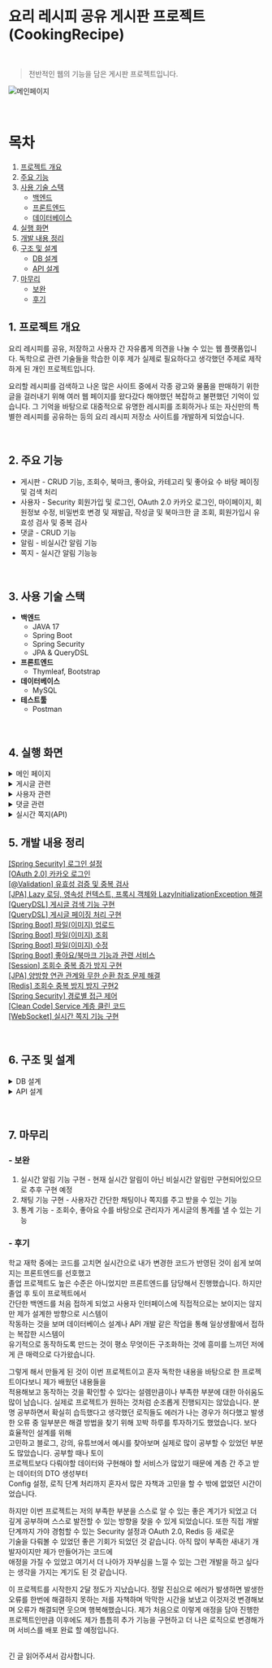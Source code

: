 # 요리 레시피 공유 게시판 프로젝트 (CookingRecipe)
&nbsp;
> 전반적인 웹의 기능을 담은 게시판 프로젝트입니다.
> 
![메인페이지](https://github.com/user-attachments/assets/905011ec-e580-44b6-9887-a87a22d5923d)  

&nbsp;
# 목차
1.  [프로젝트 개요](#1-프로젝트-개요)
2.  [주요 기능](#2-주요-기능)
3.  [사용 기술 스택](#3-사용-기술-스택)
    - [백엔드](#백엔드)
    - [프론트엔드](#프론트엔드)
    - [데이터베이스](#데이터베이스)
4.  [실행 화면](#4-실행-화면)
5.  [개발 내용 정리](#5-개발-내용-정리) 
6.  [구조 및 설계](#6-구조-및-설계)
    - [DB 설계](#db-설계)
    - [API 설계](#api-설계)
7.  [마무리](#7-마무리)
    - [보완](#보완)
    - [후기](#후기)
&nbsp;

## 1. 프로젝트 개요
요리 레시피를 공유, 저장하고 사용자 간 자유롭게 의견을 나눌 수 있는 웹 플랫폼입니다.
독학으로 관련 기술들을 학습한 이후 제가 실제로 필요하다고 생각했던 주제로 제작하게 된 개인 프로젝트입니다.
&nbsp;

요리할 레시피를 검색하고 나온 많은 사이트 중에서 각종 광고와 물품을 판매하기 위한 글을 걸러내기 위해 여러 웹 페이지를 왔다갔다 해야했던 복잡하고 불편했던 기억이 있습니다.
그 기억을 바탕으로 대중적으로 유명한 레시피를 조회하거나 또는 자신만의 특별한 레시피를 공유하는 등의 요리 레시피 저장소 사이트를 개발하게 되었습니다.

&nbsp;
&nbsp;
&nbsp;


## 2. 주요 기능
* 게시판 - CRUD 기능, 조회수, 북마크, 좋아요, 카테고리 및 좋아요 수 바탕 페이징 및 검색 처리
* 사용자 - Security 회원가입 및 로그인, OAuth 2.0 카카오 로그인, 마이페이지, 회원정보 수정, 비밀번호 변경 및 재발급, 작성글 및 북마크한 글 조회, 회원가입시 유효성 검사 및 중복 검사
* 댓글 - CRUD 기능
* 알림 - 비실시간 알림 기능
* 쪽지 - 실시간 알림 기능능

&nbsp;
&nbsp;
&nbsp;


## 3. 사용 기술 스택
- **백엔드**
  - JAVA 17
  - Spring Boot
  - Spring Security
  - JPA & QueryDSL
- **프론트엔드**
  - Thymleaf, Bootstrap
- **데이터베이스**
  - MySQL
- **테스트툴**
  - Postman
 
&nbsp;
&nbsp;
&nbsp;


## 4. 실행 화면
<details>
  <summary>메인 페이지</summary>

### 로그인 여부에 따라 헤더에 다른 목록 표시

&nbsp;
![비로그인 메인페이지](https://github.com/user-attachments/assets/905011ec-e580-44b6-9887-a87a22d5923d)  

**[비로그인 메인페이지]** : 회원가입 / 로그인

&nbsp;
![로그인 메인페이지](https://github.com/user-attachments/assets/ddce3359-0612-4d78-a469-3f7dfd7e383f)  

**[로그인 메인페이지]** : 해당 사용자 닉네임 / 마이페이지 / 북마크 / 로그아웃

</details>

<details>
  <summary>게시글 관련</summary>

  &nbsp;
### 1. 게시글 전체 조회
![게시글 전체 조회](https://github.com/user-attachments/assets/a8e90211-668d-47b5-b8d6-73d5927b1649)  

  **게시글 전체를 페이징 처리하여 조회**

&nbsp;
### 2. 게시글 작성
![게시글 작성1](https://github.com/user-attachments/assets/b38100ed-ce27-4671-adcf-3947a3a8a444)  
![게시글 작성2](https://github.com/user-attachments/assets/a7c5dd7a-f350-4e34-bfbb-a457cb05da5e)  

  **비로그인 상태에서 [글쓰기] 버튼 클릭 시 로그인으로 리다이렉트**  
  **[단계 추가] 버튼 클릭 시 단계 추가 가능**
  **게시글 작성 완료 시 해당 게시글로 리다이렉트**

&nbsp;
### 3. 게시글 상세 조회
![게시글 상세 조회1](https://github.com/user-attachments/assets/53aa1f24-958d-4372-b5ca-d908ce73bfed)  
![게시글 상세 조회2](https://github.com/user-attachments/assets/c56be623-84ea-4754-a46e-4e48871e6e15)  
![게시글 상세 조회3](https://github.com/user-attachments/assets/2c8e9f2d-f706-4e30-b975-55c1ab3d6a4d)  
![게시글 상세 조회4](https://github.com/user-attachments/assets/587e61e1-1381-4a02-a605-9f7486096908)  

  **본인이 작성한 게시글만 수정 및 삭제 가능**

&nbsp;
### 4. 게시글 좋아요
![게시글 좋아요1](https://github.com/user-attachments/assets/cf7fa414-ffe9-497a-99da-db016d174746)  
![게시글 좋아요2](https://github.com/user-attachments/assets/97cbbd0f-1e78-49d0-8c5e-5d87514db9a0)  

  **이모티콘으로 게시글 좋아요 토글 가능**

&nbsp;
### 5. 게시글 북마크
![게시글 북마크](https://github.com/user-attachments/assets/0254ad68-50b2-4718-8b02-a9ed2e1c9703)  

  **이모티콘으로 북마크 좋아요 토글 가능**

&nbsp;
### 6. 게시글 수정
![게시글 수정1](https://github.com/user-attachments/assets/bbd00508-8aa7-4adf-8a77-b9eb91fdf88c)  
![게시글 수정2](https://github.com/user-attachments/assets/e60462d0-1c73-4f2e-bef4-44a160c0be03)  

  **게시글 수정 폼에서 [수정하기] 버튼을 누르면 수정 완료 후 해당 게시글로 리다이렉트**

&nbsp;
### 7. 게시글 삭제
![게시글 삭제](https://github.com/user-attachments/assets/37d09bd5-2285-4851-8c87-3360642f1d0b)  

  **Confirm으로 삭제 여부를 확인하고 삭제 후 전체 게시글 목록으로 리다이렉트**

&nbsp;
### 8. 게시글 검색
  - 검색 기준에 따른 게시글 검색
![검색 기준](https://github.com/user-attachments/assets/aa5ba923-70ed-43cd-94cb-e7b37eb824e1)  

&nbsp;
![게시글 검색1](https://github.com/user-attachments/assets/89d1313f-4226-47a7-84c3-58476044bc94)  
  **게시글 제목+내용 검색**
![게시글 검색2](https://github.com/user-attachments/assets/6f58a220-0f11-4ad8-b529-33f4bfb03e53)  
  **게시글 재료 검색**
![게시글 검색3](https://github.com/user-attachments/assets/202ad1fd-9d5a-47e0-bf87-2d858686a7ec)  
  **게시글 작성자 검색**

&nbsp;
  - 좋아요 갯수에 따른 게시글 검색  
![TOP10](https://github.com/user-attachments/assets/471fe4db-5ddf-464b-938f-b064c3889e39)  
  **전체 게시글 중 좋아요 개수가 상위 10개인 게시글 검색**

![Monthly](https://github.com/user-attachments/assets/cc5ba7fe-0f14-4bb9-9208-482d19d63b6e)  
  **해당 달에 작성된 게시글 중 좋아요 개수가 상위 10개인 게시글 검색**

&nbsp;
  - 카테고리/요리방법에 따른 게시글 검색
![Category](https://github.com/user-attachments/assets/13fce5e9-c4f2-4950-aee5-06ec18a17840)  
  **설정한 카테고리에 해당하는 게시글 검색**

![Method](https://github.com/user-attachments/assets/9310c822-02df-4f90-9fad-46fffbf6d5ac)  
  **설정한 요리방법에 해당하는 게시글 검색**

</details>

<details>
  <summary>사용자 관련</summary>

&nbsp;
### 1. 회원가입  
![회원가입0](https://github.com/user-attachments/assets/b2e5eaca-eb1e-490a-8c96-3316fe0ca691)  
![회원가입1](https://github.com/user-attachments/assets/dfe0c51b-ac69-4b7a-825d-d35fa1659990)  
![회원가입2](https://github.com/user-attachments/assets/57f1ee50-ab47-439b-aecd-f66fa8d92e54)  
  **회원가입 시 유효성 검사 및 중복 확인**
&nbsp;

![회원가입3](https://github.com/user-attachments/assets/b863a8a4-b35d-437e-8a0d-90cbdcd71056)  
![회원가입4](https://github.com/user-attachments/assets/e52dca3a-8c5f-49c6-9ba9-133791bf350b)  
  **회원가입 성공 시 자동 로그인 후 메인페이지로 리다이렉트**

&nbsp;
### 2. OAuth 2.0 소셜 회원가입  
![소셜 회원가입1](https://github.com/user-attachments/assets/6bb92380-606c-426b-87ae-44d42ab1f575)  
  **회원가입 화면에서 [카카오로 회원가입] 클릭 시 카카오 로그인 페이지로 이동**

&nbsp;
![소셜 회원가입2](https://github.com/user-attachments/assets/afcd7158-a079-4a05-80ca-a242731778c5)  
  **카카오 계정 로그인 완료 시, 추가 정보 입력 페이지로 이동**  
  **카카오로 회원가입 시 추가 정보 입력하기 전까지 카카오 실제 계정 이름으로 헤더에 표시**

&nbsp;
![소셜 회원가입3](https://github.com/user-attachments/assets/460e07e4-b192-4002-bd74-276f8b6a9f9f)  
  **추가 정보 입력을 완료하면 메인 페이지로 리다이렉트**  
  **추가 정보 입력시 입력한 닉네임으로 헤더에 표시**

&nbsp;
### 3. 로그인  
![로그인1](https://github.com/user-attachments/assets/fccd2379-a679-43f9-9c86-dc3f1e371bee)  
  **로그인 실패 시 에러 메세지 출력**  
  **카카오로 로그인 시 정보가 세션에 남아있으면 자동으로 로그인**
  
&nbsp;
### 4. 아이디 찾기  
![아이디 찾기](https://github.com/user-attachments/assets/1d322ea1-ce66-4d57-ac8c-3c7a4aba1144)  
  **아이디 찾기 성공 시 입력한 정보에 해당하는 로그인 아이디 출력**  
![아이디 찾기2](https://github.com/user-attachments/assets/c531901e-61e2-4b2e-ae8c-d20614a7ac01)  
  **잘못된 정보 입력 시 에러 메세지 출력**

&nbsp;
### 5. 비밀번호 찾기  
![비밀번호 찾기1](https://github.com/user-attachments/assets/7c2d2fb6-af8a-4efa-aca6-50b02c91dece)  
  **비밀번호 찾기 성공 시 uuid로 생성된 임시 비밀번호 반환하고 로그인 시 비밀번호 변경 권장**  
![비밀번호 찾기2](https://github.com/user-attachments/assets/3aeefc4f-f209-4c3b-929c-fd65c95d5d2f)  
  **잘못된 정보 입력 시 에러 메세지 출력**
  
&nbsp;
### 6. 마이페이지  
  - 마이페이지
![마이페이지](https://github.com/user-attachments/assets/63a553e1-2c49-453f-bddb-e2b047e8e87e)  

&nbsp;
  - 회원정보 조회
![회원정보 조회](https://github.com/user-attachments/assets/0b9c2951-1d5d-4df6-ac01-c7353f402c75)

&nbsp;
  - 회원정보 수정
![회원정보 수정1](https://github.com/user-attachments/assets/ae79d0b2-f1ea-40f4-80c4-7bec82feca6b)  
![회원정보 수정2](https://github.com/user-attachments/assets/e257373a-7d8b-458a-8444-ee7d065df0e1)  
  **아이디, 생년월일은 수정 불가**  
  **회원정보 수정 완료 시 회원정보 조회 화면으로 리다이렉트**

&nbsp;
  - 작성한 글/북마크한 글 조회
![작성글](https://github.com/user-attachments/assets/d2c6dde9-3a2c-4819-bee2-204d35a8f3d5)  
![북마크글](https://github.com/user-attachments/assets/9868981c-dd6d-4ae2-a000-8eecc3586ea4)  

  &nbsp;
  - 비밀번호 재설정
![비밀번호 재설정1](https://github.com/user-attachments/assets/7266d09b-1af4-4abb-8c11-1c2570516d25)  
![비밀번호 재설정2](https://github.com/user-attachments/assets/1d140ded-d5e7-4cd7-bb09-8d2826b698a6)  
  **비밀번호 재설정 완료 시 회원정보 조회 화면으로 리다이렉트**

&nbsp;
  - 회원 탈퇴
![회원 탈퇴1](https://github.com/user-attachments/assets/ee408b2f-6a32-4f92-8ae0-7cf39ad0bb66)  
![회원 탈퇴2](https://github.com/user-attachments/assets/3c244767-fb06-4589-81e1-21ec8c421849)  
  **잘못된 비밀번호 입력 시 에러 메세지 출력**  
  **회원 탈퇴 시 사용자의 정보뿐만 아니라 해당 사용자가 작성한 글도 CASCADE로 삭제**

</details>

<details>
  <summary>댓글 관련</summary>

![댓글1](https://github.com/user-attachments/assets/0f595dee-7ac0-4a2a-96e6-615a4257a0fe)  
![댓글2](https://github.com/user-attachments/assets/17b191fc-e899-4826-bdd6-896eb546dd41)  
![댓글3](https://github.com/user-attachments/assets/a16bb14f-a994-4fb8-a610-b563124f3e7b)  
![댓글4](https://github.com/user-attachments/assets/6c647462-d415-467a-9a46-84da46924673)  

  **기본적인 CRUD**
  
</details>

<details>
  <summary>실시간 쪽지(API)</summary>
    
&nbsp;
### 1. 쪽지 전송
![쪽지1](https://github.com/user-attachments/assets/abc0d517-55a8-44b4-bcfb-96dc3bbfa2fc)
![쪽지2](https://github.com/user-attachments/assets/5b7d81f3-2e74-4bc1-97b7-f965a99981d6)

### 2. 보낸 쪽지 전체 조회
![보낸 메세지 조회](https://github.com/user-attachments/assets/0668cf3a-763e-4c0c-b646-b0f5e2cf9b55)

### 3. 안읽은 쪽지 개수 조회
![안읽은 쪽지 개수](https://github.com/user-attachments/assets/fdbc6f0a-5f6c-4e93-b3da-4c2574eaa058)

### 4. 받은 쪽지 전체 조회
![받은 쪽지 전체 개수 조회](https://github.com/user-attachments/assets/9e49bf62-fa3e-4b71-b78b-bc8543a71246)

### 5. 쪽지 읽음으로 상태 변경
![메세지 읽음 변경](https://github.com/user-attachments/assets/20b2c6ab-8f6d-4514-9ec8-e1f53b100e34)
![메세지 읽음 후 전체 메세지 조회](https://github.com/user-attachments/assets/fe57f32d-5606-4793-b846-2e8c9ed1e14b)  
**ID:1의 쪽지의 읽음 상태가 true로 변경됨**

### 6. 받은 쪽지 단일 조회
![단일 메세지 조회](https://github.com/user-attachments/assets/b635c8e3-d417-4e1a-84f7-32864b57d709)

  
</details>

## 5. 개발 내용 정리  
[[Spring Security] 로그인 설정](https://velog.io/@kswdot/Spring-Security-%EB%A1%9C%EA%B7%B8%EC%9D%B8)  
[[OAuth 2.0] 카카오 로그인](https://velog.io/@kswdot/OAuth-2.0-%EC%B9%B4%EC%B9%B4%EC%98%A4-%EB%A1%9C%EA%B7%B8%EC%9D%B8)  
[[@Validation] 유효성 검증 및 중복 검사](https://velog.io/@kswdot/Validation-%EC%9C%A0%ED%9A%A8%EC%84%B1-%EA%B2%80%EC%A6%9D-%EB%B0%8F-%EC%A4%91%EB%B3%B5-%EA%B2%80%EC%82%AC)  
[[JPA] Lazy 로딩, 영속성 컨텍스트, 프록시 객체와 LazyInitializationException 해결](https://velog.io/@kswdot/JPA-Lazy-%EB%A1%9C%EB%94%A9-%EB%AC%B8%EC%A0%9C%EC%99%80-LazyInitializationException-%ED%95%B4%EA%B2%B0)  
[[QueryDSL] 게시글 검색 기능 구현](https://velog.io/@kswdot/QueryDSL-%EA%B2%8C%EC%8B%9C%EA%B8%80-%EA%B2%80%EC%83%89-%EA%B8%B0%EB%8A%A5-%EA%B5%AC%ED%98%84)  
[[QueryDSL] 게시글 페이징 처리 구현](https://velog.io/@kswdot/QueryDSL-%EA%B2%8C%EC%8B%9C%EA%B8%80-%ED%8E%98%EC%9D%B4%EC%A7%95-%EC%B2%98%EB%A6%AC-%EA%B5%AC%ED%98%84)  
[[Spring Boot] 파일(이미지) 업로드](https://velog.io/@kswdot/Spring-Boot-%ED%8C%8C%EC%9D%BC%EC%9D%B4%EB%AF%B8%EC%A7%80-%EC%97%85%EB%A1%9C%EB%93%9C-%EA%B5%AC)  
[[Spring Boot] 파일(이미지) 조회](https://velog.io/@kswdot/Spring-Boot-%ED%8C%8C%EC%9D%BC%EC%9D%B4%EB%AF%B8%EC%A7%80-%EC%A1%B0%ED%9A%8C)  
[[Spring Boot] 파일(이미지) 수정](https://velog.io/@kswdot/Spring-Boot-%ED%8C%8C%EC%9D%BC%EC%9D%B4%EB%AF%B8%EC%A7%80-%EC%88%98%EC%A0%95)  
[[Spring Boot] 좋아요/북마크 기능과 관련 서비스](https://velog.io/@kswdot/Spring-Boot-%EC%A2%8B%EC%95%84%EC%9A%94%EC%99%80-%EB%B6%81%EB%A7%88%ED%81%AC-%EA%B8%B0%EB%8A%A5-%EA%B5%AC%ED%98%84%EA%B3%BC-%EA%B4%80%EB%A0%A8-%EC%84%9C%EB%B9%84%EC%8A%A4)  
[[Session] 조회수 중복 증가 방지 구현](https://velog.io/@kswdot/Session-%EC%A1%B0%ED%9A%8C%EC%88%98-%EC%A4%91%EB%B3%B5-%EC%A6%9D%EA%B0%80-%EB%B0%A9%EC%A7%80)  
[[JPA] 양방향 연관 관계와 무한 순환 참조 문제 해결](https://velog.io/@kswdot/JPA-%EC%96%91%EB%B0%A9%ED%96%A5-%EC%97%B0%EA%B4%80%EA%B4%80%EA%B3%84%EC%99%80-%EB%AC%B4%ED%95%9C-%EC%88%9C%ED%99%98-%EC%B0%B8%EC%A1%B0-%EB%AC%B8%EC%A0%9C-%ED%95%B4%EA%B2%B0)  
[[Redis] 조회수 중복 방지 방지 구현2](https://velog.io/@kswdot/Redis-%EC%A1%B0%ED%9A%8C%EC%88%98-%EC%A4%91%EB%B3%B5-%EC%A6%9D%EA%B0%80-%EB%B0%A9%EC%A7%80-%EA%B8%B0%EB%8A%A5-%EA%B5%AC%ED%98%84)  
[[Spring Security] 경로별 접근 제어](https://velog.io/@kswdot/Security-Spring-Security-%EA%B2%BD%EB%A1%9C%EB%B3%84-%EC%A0%91%EA%B7%BC-%EC%A0%9C%EC%96%B4)  
[[Clean Code] Service 계층 클린 코드](https://velog.io/@kswdot/Clean-Code-Service-%EA%B3%84%EC%B8%B5-%ED%81%B4%EB%A6%B0-%EC%BD%94%EB%93%9C)  
[[WebSocket] 실시간 쪽지 기능 구현](https://velog.io/@kswdot/WebSocket-%EC%8B%A4%EC%8B%9C%EA%B0%84-%EC%AA%BD%EC%A7%80-%EA%B8%B0%EB%8A%A5)  

&nbsp;

## 6. 구조 및 설계
<details>
  <summary>DB 설계</summary>
<br>
  
### DB 설계
  
![DB 설계](https://github.com/user-attachments/assets/2975effb-f278-4645-bff2-60c7985dcbe2)  
&nbsp;
  
![Board DB](https://github.com/user-attachments/assets/9a3a300b-2701-4a3c-9b04-068f7151859f)  
![User DB](https://github.com/user-attachments/assets/ab4ae3e0-1226-49d1-ba5a-bd5d5f5ebee1)  
![Recipe DB](https://github.com/user-attachments/assets/35b94083-4735-46f3-b463-8a8951915710)  
![Comment DB](https://github.com/user-attachments/assets/e00763cc-05fe-482e-b843-9ae1250aa789)  
![Like DB](https://github.com/user-attachments/assets/cea02a89-b632-495e-9707-794bd05e48be)  
![Bookmark DB](https://github.com/user-attachments/assets/24b0ae48-1222-485d-ab37-fc5c68673781)  


</details>

<details>
  <summary>API 설계</summary>
  &nbsp;

  ### API 설계

![Board API](https://github.com/user-attachments/assets/d23f444a-5a04-4ab4-b7af-c06c7791f7fa)  
![User API](https://github.com/user-attachments/assets/b80b13af-b8b6-4ae3-a1df-8de481fd8416)  
![Comment API](https://github.com/user-attachments/assets/d54cc019-d369-4fd8-bc9f-92086c7ef742)  
![Login API](https://github.com/user-attachments/assets/ce85b8e0-2fa8-41df-aecc-c98eb0a6aa94)  
![Notification API](https://github.com/user-attachments/assets/2e0fffb8-f6fa-406e-b9ec-f200ba802ecc)  
![Admin API](https://github.com/user-attachments/assets/6233d034-48fe-43c5-b3a1-0fe152969ddb)  
  

</details>

&nbsp;

## 7. 마무리
### - 보완  
  1) 실시간 알림 기능 구현 - 현재 실시간 알림이 아닌 비실시간 알림만 구현되어있으므로 추후 구현 예정
  2) 채팅 기능 구현 - 사용자간 간단한 채팅이나 쪽지를 주고 받을 수 있는 기능
  3) 통계 기능 - 조회수, 좋아요 수를 바탕으로 관리자가 게시글의 통계를 낼 수 있는 기능
 
 ### - 후기  
  학교 재학 중에는 코드를 고치면 실시간으로 내가 변경한 코드가 반영된 것이 쉽게 보여지는 프론트엔드를 선호했고  
  졸업 프로젝트도 높은 수준은 아니었지만 프론트엔드를 담당해서 진행했습니다. 하지만 졸업 후 토이 프로젝트에서    
  간단한 백엔드를 처음 접하게 되었고 사용자 인터페이스에 직접적으로는 보이지는 않지만 제가 설계한 방향으로 시스템이  
  작동하는 것을 보며 데이터베이스 설계나 API 개발 같은 작업을 통해 일상생활에서 접하는 복잡한 시스템이  
  유기적으로 동작하도록 만드는 것이 평소 무엇이든 구조화하는 것에 흥미를 느끼던 저에게 큰 매력으로 다가왔습니다.
  &nbsp;
  
  그렇게 해서 만들게 된 것이 이번 프로젝트이고 혼자 독학한 내용을 바탕으로 한 프로젝트이다보니 제가 배웠던 내용들을  
  적용해보고 동작하는 것을 확인할 수 있다는 설렘만큼이나 부족한 부분에 대한 아쉬움도 많이 남습니다.
  실제로 프로젝트가 원하는 것처럼 순조롭게 진행되지는 않았습니다. 분명 공부하면서 확실히 습득했다고 생각했던 로직들도 에러가 나는 경우가 허다했고 발생한 오류 중 일부분은 해결 방법을 찾기 위해 꼬박 하루를 투자하기도 했었습니다.
    보다 효율적인 설계를 위해  
  고민하고 블로그, 강의, 유튜브에서 예시를 찾아보며 실제로 많이 공부할 수 있었던 부분도 많았습니다. 공부할 때나 토이  
  프로젝트보다 다뤄야할 데이터와 구현해야 할 서비스가 많았기 때문에 계층 간 주고 받는 데이터의 DTO 생성부터  
  Config 설정, 로직 단계 처리까지 혼자서 많은 자책과 고민을 할 수 밖에 없었던 시간이었습니다.
  &nbsp;

  하지만 이번 프로젝트는 저의 부족한 부분을 스스로 알 수 있는 좋은 계기가 되었고 더 깊게 공부하며 스스로 발전할 수 있는 방향을 찾을 수 있게 되었습니다.
  또한 직접 개발 단계까지 가야 경험할 수 있는 Security 설정과 OAuth 2.0, Redis 등 새로운  
  기술을 다뤄볼 수 있었던 좋은 기회가 되었던 것 같습니다. 아직 많이 부족한 새내기 개발자이지만 제가 만들어가는 코드에  
  애정을 가질 수 있었고 여기서 더 나아가 자부심을 느낄 수 있는 그런 개발을 하고 싶다는 생각을 가지는 계기도 된 것 같습니다.
  &nbsp;

  이 프로젝트를 시작한지 2달 정도가 지났습니다. 정말 진심으로 에러가 발생하면 발생한 오류를 한번에 해결하지 못하는 저를 자책하며 막막한 시간을 보냈고 이것저것 변경해보며 오류가 해결되면
  웃으며 행복해했습니다. 제가 처음으로 이렇게 애정을 담아 진행한 프로젝트인만큼 이후에도 제가 틈틈히 추가 기능을 구현하고 더 나은 로직으로 변경해가며 서비스를 배포 완료 할 예정입니다.  
  &nbsp;
  
  긴 글 읽어주셔서 감사합니다.

  
&nbsp;

